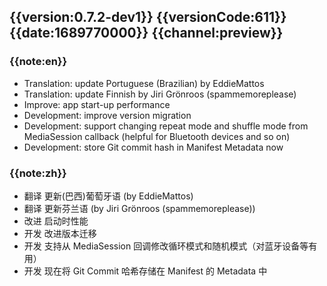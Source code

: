 ## {{version:0.7.2-dev1}} {{versionCode:611}} {{date:1689770000}} {{channel:preview}}

### {{note:en}}
- Translation: update Portuguese (Brazilian) by EddieMattos
- Translation: update Finnish by Jiri Grönroos (spammemoreplease)
- Improve: app start-up performance
- Development: improve version migration
- Development: support changing repeat mode and shuffle mode from MediaSession callback (helpful for Bluetooth devices and so on)
- Development: store Git commit hash in Manifest Metadata now

### {{note:zh}}
- 翻译 更新(巴西)葡萄牙语 (by EddieMattos)
- 翻译 更新芬兰语 (by Jiri Grönroos (spammemoreplease))
- 改进 启动时性能
- 开发 改进版本迁移
- 开发 支持从 MediaSession 回调修改循环模式和随机模式（对蓝牙设备等有用）
- 开发 现在将 Git Commit 哈希存储在 Manifest 的 Metadata 中